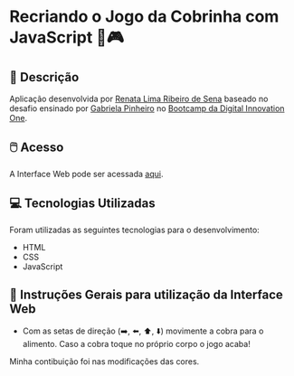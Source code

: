 # Recriando o Jogo da Cobrinha com JavaScript 🐍🎮
## 📃 Descrição


Aplicação desenvolvida por [Renata Lima Ribeiro de Sena](https://github.com/renadeveloper) baseado no desafio ensinado por [Gabriela Pinheiro](https://github.com/SpruceGabriela/snake-the-game) no [Bootcamp da Digital Innovation One](https://web.digitalinnovation.one/).


## 🖱️ Acesso


A Interface Web pode ser acessada [aqui](https://renadeveloper.github.io/thesnakegame/).


## 💻 Tecnologias Utilizadas


Foram utilizadas as seguintes tecnologias para o desenvolvimento:

- HTML
- CSS
- JavaScript


## 🦮 Instruções Gerais para utilização da Interface Web


- Com as setas de direção (➡️, ⬅️, ⬆️, ⬇️) movimente a cobra para o alimento. Caso a cobra toque no próprio corpo o jogo acaba!

Minha contibuição foi nas modificações das cores.